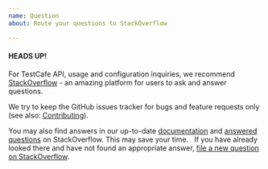```yaml
---
name: Question
about: Route your questions to StackOverflow

---
```


#### HEADS UP!

For TestCafe API, usage and configuration inquiries, we recommend [StackOverflow](https://stackoverflow.com/questions/ask?tags=testcafe) - an amazing platform for users to ask and answer questions.

We try to keep the GitHub issues tracker for bugs and feature requests only (see also: [Contributing](https://github.com/DevExpress/testcafe#contributing)).

You may also find answers in our up-to-date [documentation](https://devexpress.github.io/testcafe/documentation/getting-started/) and [answered questions](https://stackoverflow.com/questions/tagged/testcafe) on StackOverflow. This may save your time.
 
If you have already looked there and have not found an appropriate answer, [file a new question on StackOverflow](https://stackoverflow.com/questions/ask?tags=testcafe).
